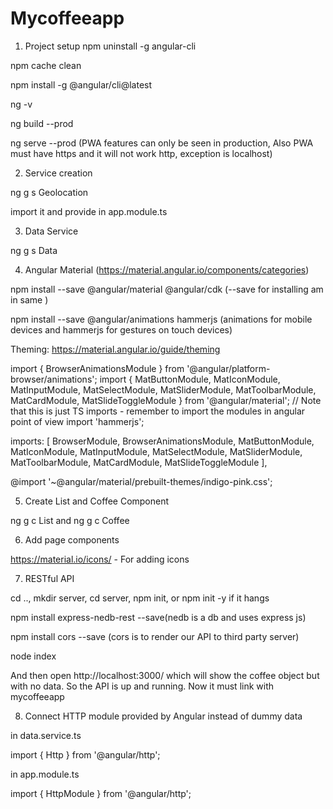 # Mycoffeeapp

1. Project setup
npm uninstall -g angular-cli

npm cache clean

npm install -g @angular/cli@latest

ng -v

ng build --prod

ng serve --prod (PWA features can only be seen in production, Also PWA must have https and it will not work http, exception is localhost)

2. Service creation

ng g s Geolocation

import it and provide in app.module.ts

3. Data Service

ng g s Data

4. Angular Material (https://material.angular.io/components/categories)

npm install --save @angular/material @angular/cdk (--save for installing am in same )

npm install --save @angular/animations hammerjs (animations for mobile devices and hammerjs for gestures on touch devices)

Theming: https://material.angular.io/guide/theming

import { BrowserAnimationsModule } from '@angular/platform-browser/animations';
import { MatButtonModule, MatIconModule, MatInputModule, MatSelectModule, MatSliderModule, MatToolbarModule, MatCardModule, MatSlideToggleModule } from '@angular/material'; // Note that this is just TS imports - remember to import the modules in angular point of view
import 'hammerjs';

imports: [
    BrowserModule, BrowserAnimationsModule, MatButtonModule, MatIconModule, MatInputModule, MatSelectModule, MatSliderModule, MatToolbarModule, MatCardModule, MatSlideToggleModule
  ],

@import '~@angular/material/prebuilt-themes/indigo-pink.css';

5. Create List and Coffee Component

ng g c List and ng g c Coffee

6. Add page components

https://material.io/icons/ - For adding icons

7. RESTful API

cd .., mkdir server, cd server, npm init, or npm init -y if it hangs

npm install express-nedb-rest --save(nedb is a db and uses express js)

npm install cors --save (cors is to render our API to third party server)

node index

And then open http://localhost:3000/ which will show the coffee object but with no data. So the API is up and running. Now it must link with mycoffeeapp

8. Connect HTTP module provided by Angular instead of dummy data

in data.service.ts

import { Http } from '@angular/http'; 

in app.module.ts 

import { HttpModule } from '@angular/http';
